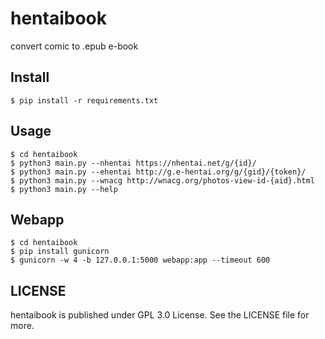 # hentaibook
convert  comic  to .epub e-book

## Install

``` Shell
$ pip install -r requirements.txt
```

## Usage

``` Shell
$ cd hentaibook
$ python3 main.py --nhentai https://nhentai.net/g/{id}/
$ python3 main.py --ehentai http://g.e-hentai.org/g/{gid}/{token}/
$ python3 main.py --wnacg http://wnacg.org/photos-view-id-{aid}.html
$ python3 main.py --help
```

## Webapp

```Shell
$ cd hentaibook 
$ pip install gunicorn
$ gunicorn -w 4 -b 127.0.0.1:5000 webapp:app --timeout 600
```

## LICENSE

hentaibook is published under GPL 3.0 License. See the LICENSE file for more.